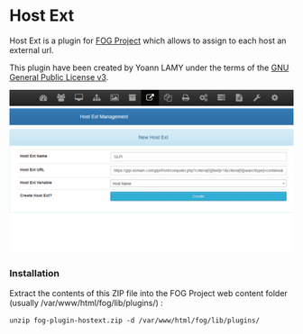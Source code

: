# Host Ext

Host Ext is a plugin for [FOG Project](https://fogproject.org/) which allows to assign to each host an external url.

This plugin have been created by Yoann LAMY under the terms of the [GNU General Public License v3](http://www.gnu.org/licenses/gpl.html).

![Preview](fog-plugin-hostext.gif)

### Installation

Extract the contents of this ZIP file into the FOG Project web content folder (usually /var/www/html/fog/lib/plugins/) :
```
unzip fog-plugin-hostext.zip -d /var/www/html/fog/lib/plugins/
```
